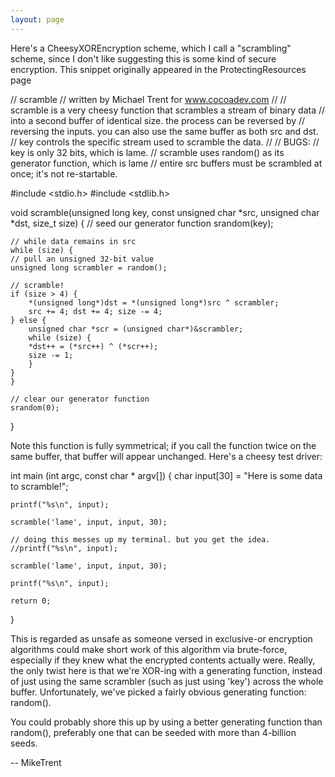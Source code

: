 ```yaml
---
layout: page
---
```




Here's a CheesyXOREncryption scheme, which I call a "scrambling" scheme, since I don't like suggesting this is some kind of secure encryption. This snippet originally appeared in the ProtectingResources page

    
// scramble
// written by Michael Trent for www.cocoadev.com
// 
// scramble is a very cheesy function that scrambles a stream of binary data
// into a second buffer of identical size. the process can be reversed by
// reversing the inputs. you can also use the same buffer as both src and dst.
// key controls the specific stream used to scramble the data.
//
// BUGS:
//   key is only 32 bits, which is lame.
//   scramble uses random() as its generator function, which is lame
//   entire src buffers must be scrambled at once; it's not re-startable.

#include <stdio.h>
#include <stdlib.h>

void scramble(unsigned long key, const unsigned char *src, unsigned char *dst, size_t size)
{
    // seed our generator function
    srandom(key);

    // while data remains in src
    while (size) {
	// pull an unsigned 32-bit value
	unsigned long scrambler = random();
	
	// scramble!
	if (size > 4) {
	    *(unsigned long*)dst = *(unsigned long*)src ^ scrambler;
	    src += 4; dst += 4; size -= 4;
	} else {
	    unsigned char *scr = (unsigned char*)&scrambler;
	    while (size) {
		*dst++ = (*src++) ^ (*scr++);
		size -= 1;
	    }
	}
    }

    // clear our generator function
    srandom(0);
}


Note this function is fully symmetrical; if you call the function twice on the same buffer, that buffer will appear unchanged. Here's a cheesy test driver:

    
int main (int argc, const char * argv[])
{
    char input[30] = "Here is some data to scramble!";

    printf("%s\n", input);

    scramble('lame', input, input, 30);

    // doing this messes up my terminal. but you get the idea.
    //printf("%s\n", input);
    
    scramble('lame', input, input, 30);
    
    printf("%s\n", input);
    
    return 0;
}


This is regarded as unsafe as someone versed in exclusive-or encryption algorithms could make short work of this algorithm via brute-force, especially if they knew what the encrypted contents actually were. Really, the only twist here is that we're XOR-ing with a generating function, instead of just using the same scrambler (such as just using 'key') across the whole buffer. Unfortunately, we've picked a fairly obvious generating function: random().

You could probably shore this up by using a better generating function than random(), preferably one that can be seeded with more than 4-billion seeds.

-- MikeTrent
